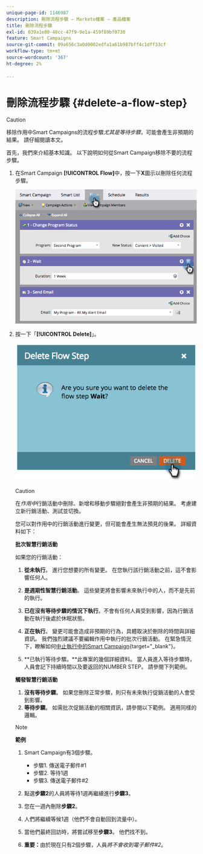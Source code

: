 ```yaml
---
unique-page-id: 1146987
description: 刪除流程步驟 — Marketo檔案 — 產品檔案
title: 刪除流程步驟
exl-id: 039a1e80-48cc-47f9-9e1a-459f89bf0730
feature: Smart Campaigns
source-git-commit: 09a656c3a0d0002edfa1a61b987bff4c1dff33cf
workflow-type: tm+mt
source-wordcount: '367'
ht-degree: 2%

---
```


# 刪除流程步驟 {#delete-a-flow-step}

>[!CAUTION]
>
>移除作用中Smart Campaigns的流程步驟&#x200B;_尤其是等待步驟_，可能會產生非預期的結果。 請仔細閱讀本文。

首先，我們來介紹基本知識。 以下說明如何從Smart Campaign移除不要的流程步驟。

1. 在Smart Campaign **[!UICONTROL Flow]**&#x200B;中，按一下&#x200B;**X**&#x200B;圖示以刪除任何流程步驟。

   ![](assets/delete-a-flow-step-1.png)

1. 按一下「**[!UICONTROL Delete]**」。

   ![](assets/delete-a-flow-step-2.png)

   >[!CAUTION]
   >
   >在&#x200B;_作用中_&#x200B;行銷活動中刪除、新增和移動步驟絕對會產生非預期的結果。 考慮建立新行銷活動、測試並切換。

   您可以對作用中的行銷活動進行變更，但可能會產生無法預見的後果。 詳細資料如下：

   **批次智慧行銷活動**

   如果您的行銷活動：

   1. **從未執行**。 進行您想要的所有變更。 在您執行該行銷活動之前，這不會影響任何人。
   1. **是週期性智慧行銷活動**。 這些變更將會影響未來執行中的人，而不是先前的執行。
   1. **已在沒有等待步驟的情況下執行**。不會有任何人員受到影響，因為行銷活動在執行後處於休眠狀態。
   1. **正在執行**。 變更可能會造成非預期的行為，具體取決於刪除的時間與詳細資訊。 我們強烈建議不要編輯作用中執行的批次行銷活動。 在緊急情況下，瞭解如何[中止執行中的Smart Campaign](/help/marketo/product-docs/core-marketo-concepts/smart-campaigns/using-smart-campaigns/abort-a-smart-campaign.md){target="_blank"}。

   1. **已執行等待步驟。**此專案的幾個詳細資料。
當人員進入等待步驟時，人員會記下持續時間以及要返回的NUMBER STEP。 請參閱下列範例。

   **觸發智慧行銷活動**

   1. **沒有等待步驟**。 如果您刪除正常步驟，則只有未來執行促銷活動的人會受到影響。
   1. **等待步驟**。 如需批次促銷活動的相關資訊，請參閱以下範例。 適用同樣的邏輯。

   >[!NOTE]
   >
   >**範例**
   >
   >1. Smart Campaign有3個步驟。
   >    * 步驟1. 傳送電子郵件#1
   >    * 步驟2. 等待1週
   >    * 步驟3. 傳送電子郵件#2
   >
   >1. 點選&#x200B;**步驟2**&#x200B;的人員將等待1週再繼續進行&#x200B;**步驟3**。
   >1. 您在一週內刪除&#x200B;**步驟2**。
   >1. 人們將繼續等候1週（他們不會自動回到流量中）。
   >1. 當他們最終回訪時，將嘗試移至&#x200B;**步驟3**。 他們找不到。
   >1. **重要：**&#x200B;由於現在只有2個步驟，人員&#x200B;_將不會收到電子郵件#2_。
